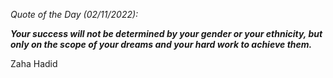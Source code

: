 *Quote of the Day (02/11/2022):*

_**Your success will not be determined by your gender or your ethnicity, but only on the scope of your dreams and your hard work to achieve them.**_

Zaha Hadid